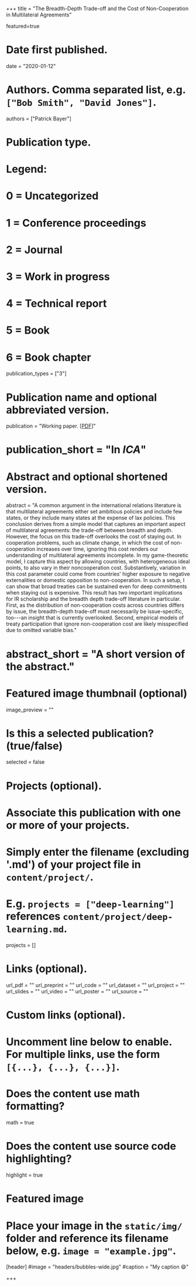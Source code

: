 +++
title = "The Breadth-Depth Trade-off and the Cost of Non-Cooperation in Multilateral Agreements"

featured=true

# Date first published.
date = "2020-01-12"

# Authors. Comma separated list, e.g. `["Bob Smith", "David Jones"]`.
authors = ["Patrick Bayer"]

# Publication type.
# Legend:
# 0 = Uncategorized
# 1 = Conference proceedings
# 2 = Journal
# 3 = Work in progress
# 4 = Technical report
# 5 = Book
# 6 = Book chapter
publication_types = ["3"]

# Publication name and optional abbreviated version.
publication = "Working paper.  [[PDF](https://www.dropbox.com/s/dxb5r0qlrxlv4tt/Bayer2020_NoncooperationCost.pdf?dl=0)]"
# publication_short = "In *ICA*"

# Abstract and optional shortened version.
abstract = "A common argument in the international relations literature is that multilateral agreements either set ambitious policies and include few states, or they include many states at the expense of lax policies. This conclusion derives from a simple model that captures an important aspect of multilateral agreements: the trade-off between breadth and depth. However, the focus on this trade-off overlooks the cost of staying out. In cooperation problems, such as climate change, in which the cost of non-cooperation increases over time, ignoring this cost renders our understanding of multilateral agreements incomplete. In my game-theoretic model, I capture this aspect by allowing countries, with heterogeneous ideal points, to also vary in their noncooperation cost. Substantively, variation in this cost parameter could come from countries' higher exposure to negative externalities or domestic opposition to non-cooperation. In such a setup, I can show that broad treaties can be sustained even for deep commitments when staying out is expensive. This result has two important implications for IR scholarship and the breadth depth trade-off literature in particular. First, as the distribution of non-cooperation costs across countries differs by issue, the breadth-depth trade-off must necessarily be issue-specific, too---an insight that is currently overlooked. Second, empirical models of treaty participation that ignore non-cooperation cost are likely misspecified due to omitted variable bias."
# abstract_short = "A short version of the abstract."

# Featured image thumbnail (optional)
image_preview = ""

# Is this a selected publication? (true/false)
selected = false

# Projects (optional).
#   Associate this publication with one or more of your projects.
#   Simply enter the filename (excluding '.md') of your project file in `content/project/`.
#   E.g. `projects = ["deep-learning"]` references `content/project/deep-learning.md`.
projects = []

# Links (optional).
url_pdf = ""
url_preprint = ""
url_code = ""
url_dataset = ""
url_project = ""
url_slides = ""
url_video = ""
url_poster = ""
url_source = ""

# Custom links (optional).
#   Uncomment line below to enable. For multiple links, use the form `[{...}, {...}, {...}]`.


# Does the content use math formatting?
math = true

# Does the content use source code highlighting?
highlight = true

# Featured image
# Place your image in the `static/img/` folder and reference its filename below, e.g. `image = "example.jpg"`.
[header]
#image = "headers/bubbles-wide.jpg"
#caption = "My caption 😄"

+++
